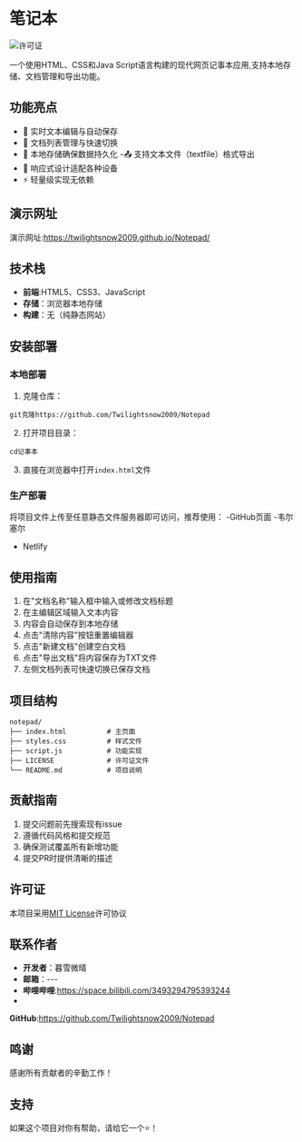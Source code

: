 # 笔记本

![许可证](https://img.shields.io/badge/license-MIT-blue.svg)

一个使用HTML、CSS和Java Script语言构建的现代网页记事本应用,支持本地存储、文档管理和导出功能。

## 功能亮点
- 📝 实时文本编辑与自动保存
- 📂 文档列表管理与快速切换
- 💾 本地存储确保数据持久化
-📤 支持文本文件（textfile）格式导出
- 🎨 响应式设计适配各种设备
- ⚡ 轻量级实现无依赖
## 演示网址
演示网址:https://twilightsnow2009.github.io/Notepad/



## 技术栈
- **前端**:HTML5、CSS3、JavaScript
- **存储**：浏览器本地存储
- **构建**：无（纯静态网站）

## 安装部署
### 本地部署
1. 克隆仓库：
```尝试
git克隆https://github.com/Twilightsnow2009/Notepad
```
2. 打开项目目录：
```尝试
cd记事本
```
3. 直接在浏览器中打开`index.html`文件

### 生产部署
将项目文件上传至任意静态文件服务器即可访问，推荐使用：
-GitHub页面
-韦尔塞尔
- Netlify

## 使用指南
1. 在"文档名称"输入框中输入或修改文档标题
2. 在主编辑区域输入文本内容
3. 内容会自动保存到本地存储
4. 点击"清除内容"按钮重置编辑器
5. 点击"新建文档"创建空白文档
6. 点击"导出文档"将内容保存为TXT文件
7. 左侧文档列表可快速切换已保存文档

## 项目结构
```
notepad/
├── index.html          # 主页面
├── styles.css          # 样式文件
├── script.js           # 功能实现
├── LICENSE             # 许可证文件
└── README.md           # 项目说明
```

## 贡献指南
1. 提交问题前先搜索现有issue
2. 遵循代码风格和提交规范
3. 确保测试覆盖所有新增功能
4. 提交PR时提供清晰的描述

## 许可证
本项目采用[MIT License](LICENSE)许可协议

## 联系作者
- **开发者**：暮雪微晴
- **邮箱**：---
- **哔哩哔哩**:https://space.bilibili.com/3493294795393244
- 
**GitHub**:https://github.com/Twilightsnow2009/Notepad

## 鸣谢
感谢所有贡献者的辛勤工作！

## 支持
如果这个项目对你有帮助，请给它一个⭐️！
